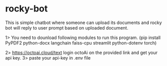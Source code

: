 # rocky-bot
This is simple chatbot where someone can upload its documents and rocky bot will reply to user prompt based on uploaded document.

1> You need to dounload following modules to run this program.
(pip install PyPDF2 python-docx langchain faiss-cpu streamlit python-dotenv torch)

2> https://octoai.cloud/text login octoAi on the provided link and get your api key.
3> paste your api-key in .env file
